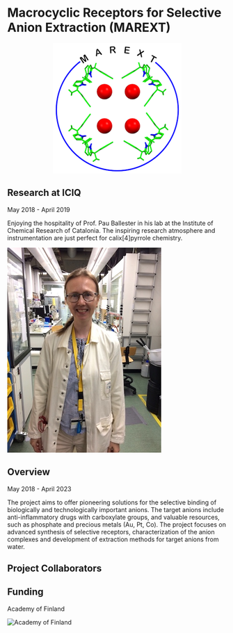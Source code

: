 # Macrocyclic Receptors for Selective Anion Extraction (MAREXT)

<p style="text-align:center">
    <img src="./marext.png" alt="Project's logo">
</p>

## Research at ICIQ

<Calendar/> May 2018 - April 2019

Enjoying the hospitality of Prof. Pau Ballester in his lab at the Institute of Chemical Research of Catalonia. The inspiring research atmosphere and instrumentation are just perfect for calix[4]pyrrole chemistry. 

![Portrait at ICIQ](./KHelttunen.jpg)

## Overview

<Calendar/> May 2018 - April 2023

The project aims to offer pioneering solutions for the selective binding of biologically and technologically important anions. The target anions include anti-inflammatory drugs with carboxylate groups, and valuable resources, such as phosphate and precious metals (Au, Pt, Co). The project focuses on advanced synthesis of selective receptors, characterization of the anion complexes and development of extraction methods for target anions from water.

## Project Collaborators

  <Item
      src="../logo/iciq.png"
      alt="ICIQ"
      href="https://group.ballester.me"
      header="Prof. Pablo Ballester"
      text="ICREA research professor at the Institute of Chemical Research of Catalonia, ICIQ"
  />
  <Item
      src="../logo/gu.gif"
      alt="University of Gothenburg"
      href="http://cmb.gu.se/english/about_us/staff?languageId=100001&userId=xbjohq"
      header="Prof. Johan Bergenholtz"
      text="University of Gothenburg"
  />

## Funding

Academy of Finland

<p style="width:300px">
    <img class="logo" :src="$withBase('/logo/aka.png')" alt="Academy of Finland">
</p>
